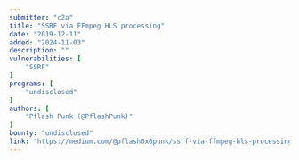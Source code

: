 ```yaml
---
submitter: "c2a"
title: "SSRF via FFmpeg HLS processing"
date: "2019-12-11"
added: "2024-11-03"
description: ""
vulnerabilities: [
    "SSRF"
]
programs: [
    "undisclosed"
]
authors: [
    "Pflash Punk (@PflashPunk)"
]
bounty: "undisclosed"
link: "https://medium.com/@pflash0x0punk/ssrf-via-ffmpeg-hls-processing-a04e0288a8c5"
---
```




